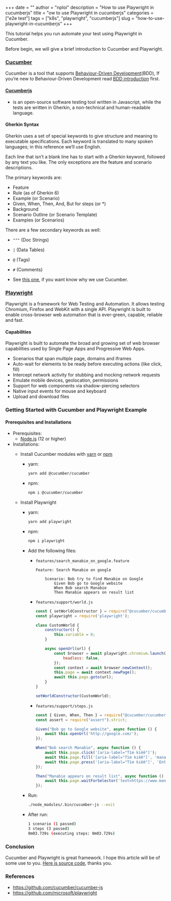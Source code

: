 +++
date = ""
author = "nploi"
description = "How to use Playwright in cucumberjs"
title = "ow to use Playwright in cucumberjs"
categories = ["e2e test"]
tags = ["k8s", "playwright", "cucumberjs"]
slug = "how-to-use-playwright-in-cucumberjs"
+++

This tutorial helps you run automate your test using Playwright in Cucumber.

Before begin, we will give a brief introduction to Cucumber and Playwright.

### [Cucumber](https://cucumber.io/)

Cucumber is a tool that supports [Behaviour-Driven Development](https://cucumber.io/docs/bdd)(BDD), If you’re new to Behaviour-Driven Development read [BDD introduction](https://cucumber.io/docs/bdd/) first.

#### [Cucumberjs](https://github.com/cucumber/cucumber-js)
-  is an open-source software testing tool written in Javascript, while the tests are written in Gherkin, a non-technical and human-readable language.

#### Gherkin Syntax
Gherkin uses a set of special keywords to give structure and meaning to executable specifications. Each keyword is translated to many spoken languages; in this reference we’ll use English.

Each line that isn’t a blank line has to start with a Gherkin keyword, followed by any text you like. The only exceptions are the feature and scenario descriptions.

The primary keywords are:

- Feature
- Rule (as of Gherkin 6)
- Example (or Scenario)
- Given, When, Then, And, But for steps (or *)
- Background
- Scenario Outline (or Scenario Template)
- Examples (or Scenarios)

There are a few secondary keywords as well:

- `"""` (Doc Strings)
- `|` (Data Tables)
- `@` (Tags)
- `#` (Comments)

- See [this one](), if you want know why we use Cucumber.

### [Playwright](https://github.com/microsoft/playwright)

Playwright is a framework for Web Testing and Automation. It allows testing Chromium, Firefox and WebKit with a single API. Playwright is built to enable cross-browser web automation that is ever-green, capable, reliable and fast.
#### Capabilities
Playwright is built to automate the broad and growing set of web browser capabilities used by Single Page Apps and Progressive Web Apps.

- Scenarios that span multiple page, domains and iframes
- Auto-wait for elements to be ready before executing actions (like click, fill)
- Intercept network activity for stubbing and mocking network requests
- Emulate mobile devices, geolocation, permissions
- Support for web components via shadow-piercing selectors
- Native input events for mouse and keyboard
- Upload and download files

### Getting Started with Cucumber and Playwright Example

#### Prerequisites and Installations
- Prerequisites:
  - [Node.js](https://nodejs.org/en/) (12 or higher)
- Installations:
  - Install Cucumber modules with [yarn](https://yarnpkg.com/en/) or [npm](https://www.npmjs.com/)
    - yarn:

        ```bash
        yarn add @cucumber/cucumber
        ```
    - npm:

        ```bash
        npm i @cucumber/cucumber
        ```

  - Install Playwright
    - yarn:
        ```bash
        yarn add playwright
        ```
    - npm:
        ```bash
        npm i playwright
        ```
    - Add the following files:
      - `features/search_manabie_on_google.feature`

        ```feature
        Feature: Search Manabie on google

            Scenario: Bob try to find Manabie on Google
                Given Bob go to Google website
                When Bob search Manabie
                Then Manabie appears on result list
        ```
      - `features/support/world.js`

        ```javascript
        const { setWorldConstructor } = require("@cucumber/cucumber");
        const playwright = require('playwright');

        class CustomWorld {
            constructor() {
                this.variable = 0;
            }

            async openUrl(url) {
                const browser = await playwright.chromium.launch({
                    headless: false,
                });
                const context = await browser.newContext();
                this.page = await context.newPage();
                await this.page.goto(url);
            }
        }

        setWorldConstructor(CustomWorld);
        ```

      - `features/support/steps.js`

        ```javascript
        const { Given, When, Then } = require("@cucumber/cucumber");
        const assert = require("assert").strict;

        Given("Bob go to Google website", async function () {
            await this.openUrl('http://google.com/');
        });

        When("Bob search Manabie", async function () {
            await this.page.click('[aria-label="Tìm kiếm"]');
            await this.page.fill('[aria-label="Tìm kiếm"]', 'manabie');
            await this.page.press('[aria-label="Tìm kiếm"]', 'Enter')
        });

        Then("Manabie appears on result list", async function () {
            await this.page.waitForSelector('text=https://www.manabie.vn');
        });
        ```

    - Run:

        ```bash
        ./node_modules/.bin/cucumber-js --exit
        ```

    - After run:

        ```bash
        1 scenario (1 passed)
        3 steps (3 passed)
        0m03.739s (executing steps: 0m03.729s)
        ```

### Conclusion
Cucumber and Playwright is great framework. I hope this article will be of some use to you. [Here is source code](/content/posts/how-to-use-playwright-in-cucumberjs/example), thanks you.

### References

- <https://github.com/cucumber/cucumber-js>
- <https://github.com/microsoft/playwright>
